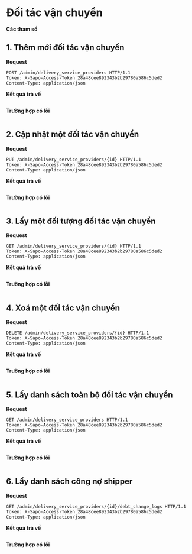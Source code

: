 # Đối tác vận chuyển

**Các tham số**

## 1. Thêm mới đối tác vận chuyển
**Request**
```
POST /admin/delivery_service_providers HTTP/1.1
Token: X-Sapo-Access-Token 28a48cee892343b2b29780a586c5ded2
Content-Type: application/json
```
**Kết quả trả về**
```
```
**Trường hợp có lỗi**
```
```
## 2. Cập nhật một đối tác vận chuyển
**Request**
```
PUT /admin/delivery_service_providers/{id} HTTP/1.1
Token: X-Sapo-Access-Token 28a48cee892343b2b29780a586c5ded2
Content-Type: application/json
```
**Kết quả trả về**
```
```
**Trường hợp có lỗi**
```
```
## 3. Lấy một đối tượng đối tác vận chuyển
**Request**
```
GET /admin/delivery_service_providers/{id} HTTP/1.1
Token: X-Sapo-Access-Token 28a48cee892343b2b29780a586c5ded2
Content-Type: application/json
```
**Kết quả trả về**
```
```
**Trường hợp có lỗi**
```
```
## 4. Xoá một đối tác vận chuyển
**Request**
```
DELETE /admin/delivery_service_providers/{id} HTTP/1.1
Token: X-Sapo-Access-Token 28a48cee892343b2b29780a586c5ded2
Content-Type: application/json
```
**Kết quả trả về**
```
```
**Trường hợp có lỗi**
```
```
## 5. Lấy danh sách toàn bộ đối tác vận chuyển
**Request**
```
GET /admin/delivery_service_providers HTTP/1.1
Token: X-Sapo-Access-Token 28a48cee892343b2b29780a586c5ded2
Content-Type: application/json
```
**Kết quả trả về**
```
```
**Trường hợp có lỗi**
```
```
## 6. Lấy danh sách công nợ shipper
**Request**
```
GET /admin/delivery_service_providers/{id}/debt_change_logs HTTP/1.1
Token: X-Sapo-Access-Token 28a48cee892343b2b29780a586c5ded2
Content-Type: application/json
```
**Kết quả trả về**
```
```
**Trường hợp có lỗi**
```
```
